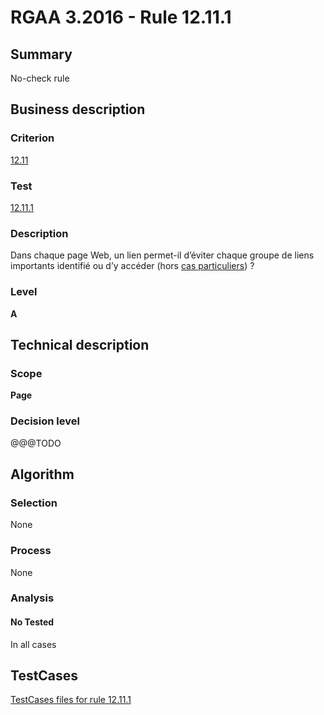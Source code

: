# RGAA 3.2016 - Rule 12.11.1

## Summary
No-check rule


## Business description

### Criterion
[12.11](http://references.modernisation.gouv.fr/rgaa-accessibilite/2016/criteres.html#crit-12-11)

### Test
[12.11.1](http://references.modernisation.gouv.fr/rgaa-accessibilite/2016/criteres.html#test-12-11-1)

### Description
<div lang="fr">Dans chaque page Web, un lien permet-il d&#x2019;&#xE9;viter chaque groupe de liens importants identifi&#xE9; ou d&#x2019;y acc&#xE9;der (hors <a href="http://references.modernisation.gouv.fr/rgaa-accessibilite/cas-particuliers.html#cp-12-11" title="Cas particuliers pour le crit&#xE8;re 12.11">cas particuliers</a>)&nbsp;?</div>

### Level
**A**


## Technical description

### Scope
**Page**

### Decision level
@@@TODO


## Algorithm

### Selection
None

### Process
None

### Analysis

#### No Tested
In all cases


##  TestCases

[TestCases files for rule 12.11.1](https://github.com/Asqatasun/Asqatasun/tree/develop/rules/rules-rgaa3.2016/src/test/resources/testcases/rgaa32016/Rgaa32016Rule121101/)


